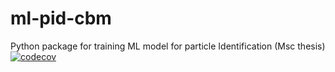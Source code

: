 # ml-pid-cbm
 Python package for training ML model for particle Identification (Msc thesis)
 [![codecov](https://codecov.io/gh/julnow/ml-pid-cbm/branch/main/graph/badge.svg)](https://codecov.io/gh/julnow/ml-pid-cbme)

